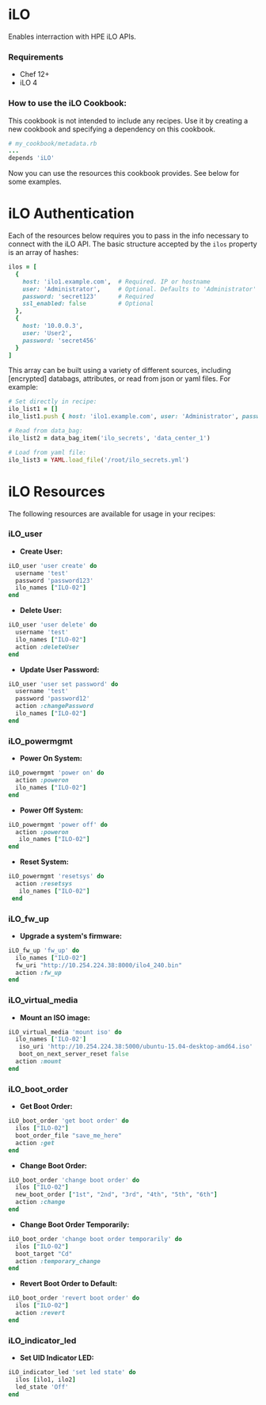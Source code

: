 # iLO

Enables interraction with HPE iLO APIs.

### Requirements
 - Chef 12+
 - iLO 4

### How to use the iLO Cookbook:
This cookbook is not intended to include any recipes. 
Use it by creating a new cookbook and specifying a dependency on this cookbook.

```ruby
# my_cookbook/metadata.rb
...
depends 'iLO'
```

Now you can use the resources this cookbook provides. See below for some examples.


# iLO Authentication
Each of the resources below requires you to pass in the info necessary to connect with the iLO API. 
The basic structure accepted by the `ilos` property is an array of hashes:

```ruby
ilos = [
  {
    host: 'ilo1.example.com',  # Required. IP or hostname
    user: 'Administrator',     # Optional. Defaults to 'Administrator'
    password: 'secret123'      # Required
    ssl_enabled: false         # Optional
  },
  {
    host: '10.0.0.3',
    user: 'User2',
    password: 'secret456'
  }
]
```

This array can be built using a variety of different sources, including [encrypted] databags, attributes, or read from json or yaml files.
For example:

```ruby
# Set directly in recipe:
ilo_list1 = []
ilo_list1.push { host: 'ilo1.example.com', user: 'Administrator', password: 'secret123' }

# Read from data_bag:
ilo_list2 = data_bag_item('ilo_secrets', 'data_center_1')

# Load from yaml file:
ilo_list3 = YAML.load_file('/root/ilo_secrets.yml')
```


# iLO Resources
The following resources are available for usage in your recipes:

### iLO_user

 - **Create User:**

  ```ruby
  iLO_user 'user create' do
    username 'test'
    password 'password123'
    ilo_names ["ILO-02"]
  end
  ```

 - **Delete User:**

  ```ruby
  iLO_user 'user delete' do
    username 'test'
    ilo_names ["ILO-02"]
    action :deleteUser
  end
  ```


 - **Update User Password:**

  ```ruby
  iLO_user 'user set password' do
    username 'test'
    password 'password12'
    action :changePassword
    ilo_names ["ILO-02"]
  end
  ```


### iLO_powermgmt

 - **Power On System:**

  ```ruby
  iLO_powermgmt 'power on' do
    action :poweron
    ilo_names ["ILO-02"]
  end
  ```

 - **Power Off System:**

  ```ruby
  iLO_powermgmt 'power off' do
    action :poweron
     ilo_names ["ILO-02"]
  end
  ```

 - **Reset System:**

  ```ruby
  iLO_powermgmt 'resetsys' do
    action :resetsys
     ilo_names ["ILO-02"]
   end
  ```


### iLO_fw_up

 - **Upgrade a system's firmware:**

  ```ruby
  iLO_fw_up 'fw_up' do
    ilo_names ["ILO-02"]
    fw_uri "http://10.254.224.38:8000/ilo4_240.bin"
    action :fw_up
  end
  ```


### iLO_virtual_media

 - **Mount an ISO image:**

  ```ruby
  iLO_virtual_media 'mount iso' do
    ilo_names ['ILO-02']
     iso_uri 'http://10.254.224.38:5000/ubuntu-15.04-desktop-amd64.iso'
     boot_on_next_server_reset false
    action :mount
  end
  ```


### iLO_boot_order

 - **Get Boot Order:**

  ```ruby
  iLO_boot_order 'get boot order' do
    ilos ["ILO-02"]
    boot_order_file "save_me_here"
    action :get
  end
  ```

 - **Change Boot Order:**

  ```ruby
  iLO_boot_order 'change boot order' do
    ilos ["ILO-02"]
    new_boot_order ["1st", "2nd", "3rd", "4th", "5th", "6th"]
    action :change
  end
  ```

 - **Change Boot Order Temporarily:**

  ```ruby
  iLO_boot_order 'change boot order temporarily' do
    ilos ["ILO-02"]
    boot_target "Cd"
    action :temporary_change
  end
  ```

 - **Revert Boot Order to Default:**

  ```ruby
  iLO_boot_order 'revert boot order' do
    ilos ["ILO-02"]
    action :revert
  end
  ```


### iLO_indicator_led

 - **Set UID Indicator LED:**

  ```ruby
  iLO_indicator_led 'set led state' do
    ilos [ilo1, ilo2]
    led_state 'Off'
  end
  ```
